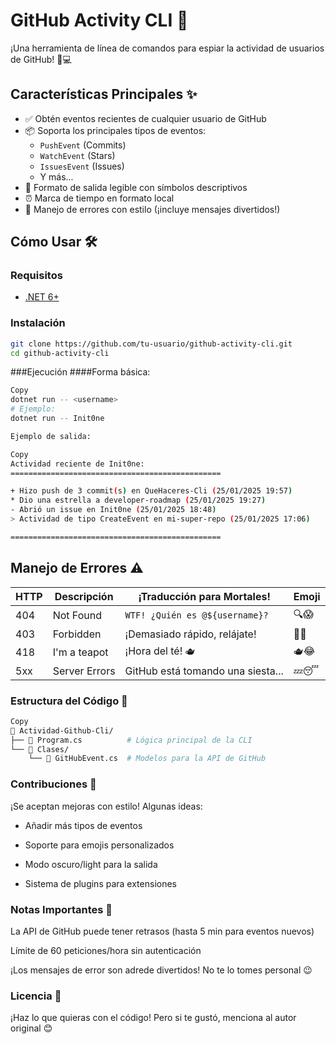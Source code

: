 # GitHub Activity CLI 🚀

¡Una herramienta de línea de comandos para espiar la actividad de usuarios de GitHub! 👀💻

## Características Principales ✨
- ✅ Obtén eventos recientes de cualquier usuario de GitHub
- 📦 Soporta los principales tipos de eventos:
  - `PushEvent` (Commits)
  - `WatchEvent` (Stars)
  - `IssuesEvent` (Issues)
  - Y más...
- 🎨 Formato de salida legible con símbolos descriptivos
- ⏰ Marca de tiempo en formato local
- 🚨 Manejo de errores con estilo (¡incluye mensajes divertidos!)

## Cómo Usar 🛠️

### Requisitos
- [.NET 6+](https://dotnet.microsoft.com/download)

### Instalación
```bash
git clone https://github.com/tu-usuario/github-activity-cli.git
cd github-activity-cli
```

###Ejecución
####Forma básica:

```bash
Copy
dotnet run -- <username>
# Ejemplo:
dotnet run -- Init0ne
```

```bash
Ejemplo de salida:

Copy
Actividad reciente de Init0ne:
===============================================

+ Hizo push de 3 commit(s) en QueHaceres-Cli (25/01/2025 19:57)
* Dio una estrella a developer-roadmap (25/01/2025 19:27)
- Abrió un issue en Init0ne (25/01/2025 18:48)
> Actividad de tipo CreateEvent en mi-super-repo (25/01/2025 17:06)

===============================================
```

## Manejo de Errores ⚠️

| HTTP  | Descripción               | ¡Traducción para Mortales!        | Emoji  |
|-------|---------------------------|------------------------------------|--------|
| 404   | Not Found                 | `WTF! ¿Quién es @${username}?`    | 🔍😱   |
| 403   | Forbidden                 | ¡Demasiado rápido, relájate!       | 🚀🐌   |
| 418   | I'm a teapot              | ¡Hora del té! 🫖                  | 🫖😂   |
| 5xx   | Server Errors             | GitHub está tomando una siesta...  | 💤😴   |

### Estructura del Código 🧩

```bash
Copy
📁 Actividad-Github-Cli/
├── 📄 Program.cs          # Lógica principal de la CLI
└── 📁 Clases/
    └── 📄 GitHubEvent.cs  # Modelos para la API de GitHub
```

### Contribuciones 🤝

¡Se aceptan mejoras con estilo! Algunas ideas:

- Añadir más tipos de eventos

- Soporte para emojis personalizados

- Modo oscuro/light para la salida

- Sistema de plugins para extensiones

### Notas Importantes 📌

La API de GitHub puede tener retrasos (hasta 5 min para eventos nuevos)

Límite de 60 peticiones/hora sin autenticación

¡Los mensajes de error son adrede divertidos! No te lo tomes personal 😉

### Licencia 📄
¡Haz lo que quieras con el código! Pero si te gustó, menciona al autor original 😊